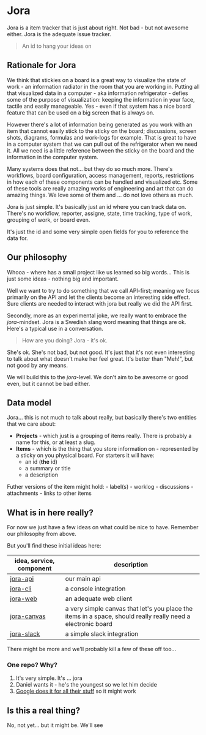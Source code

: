 # Jora
Jora is a item tracker that is just about right. Not bad - but not awesome either. Jora is the adequate issue tracker.

>An id to hang your ideas on

## Rationale for Jora
We think that stickies on a board is a great way to visualize the state of work - an information radiator in the room that you are working in. Putting all that visualized data in a computer - aka information refrigerator -  defies some of the purpose of visualization: keeping the information in your face, tactile and easily manageable. Yes - even if that system has a nice board feature that can be used on a big screen that is always on.

However there's a lot of information being generated as you work with an item that cannot easily stick to the sticky on the board; discussions, screen shots, diagrams, formulas and work-logs for example. That is great to have in a computer system that we can pull out of the refrigerator when we need it. All we need is a little reference between the sticky on the board and the information in the computer system.

Many systems does that not... but they do so much more. There's workflows, board configuration, access management, reports, restrictions in how each of these components can be handled and visualized etc. Some of these tools are really amazing works of engineering and art that can do amazing things. We love some of them and ... do not love others as much.

Jora is just simple. It's basically just an id where you can track data on. There's no workflow, reporter, assigne, state, time tracking, type of work, grouping of work, or board even.

It's just the id and some very simple open fields for you to reference the data for.

## Our philosophy
Whooa - where has a small project like us learned so big words... This is just some ideas - nothing big and important.

Well we want to try to do something that we call API-first; meaning we focus primarily on the API and let the clients become an interesting side effect. Sure clients are needed to interact with jora but really we did the API first.

Secondly, more as an experimental joke, we really want to embrace the *jora*-mindset. Jora is a Swedish slang word meaning that things are ok. Here's a typical use in a conversation.

>How are you doing?
>Jora - it's ok.

She's ok. She's not bad, but not good. It's just that it's not even interesting to talk about what doesn't make her feel great. It's better than "Meh!", but not good by any means.

We will build this to the *jora*-level. We don't aim to be awesome or good even, but it cannot be bad either.

## Data model
Jora... this is not much to talk about really, but basically there's two entities that we care about:

* **Projects** - which just is a grouping of items really. There is probably a name for this, or at least a slug.
* **Items** - which is the thing that you store information on - represented by a sticky on you physical board. For starters it will have:
    - an id (**the** id)
    - a summary or title
    - a description

Futher versions of the item might hold:
    - label(s)
    - worklog
    - discussions
    - attachments
    - links to other items

## What is in here really?
For now we just have a few ideas on what could be nice to have. Remember our philosophy from above.

But you'll find these initial ideas here:

| idea, service, component     |  description |
| --------------------------- | ---------------------------------------- |
| [jora-api](/jora-api)       | our main api                             |
| [jora-cli](/jora-cli)       | a console integration                    |
| [jora-web](/jora-web)       | an adequate web client                   |
| [jora-canvas](/jora-canvas) | a very simple canvas that let's you place the items in a space, should really really need a electronic board |
| [jora-slack](/jora-slack)   | a simple slack integration               |

There might be more and we'll probably kill a few of these off too...

### One repo? Why?

1. It's very simple. It's ... jora
2. Daniel wants it - he's the youngest so we let him decide
3. [Google does it for all their stuff](https://www.youtube.com/watch?v=W71BTkUbdqE) so it might work

## Is this a real thing?
No, not yet… but it might be. We'll see